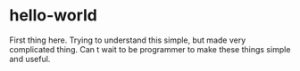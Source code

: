 # hello-world
First thing here. Trying to understand this simple, but made very complicated thing. Can t wait to be programmer to make these things simple and useful.
